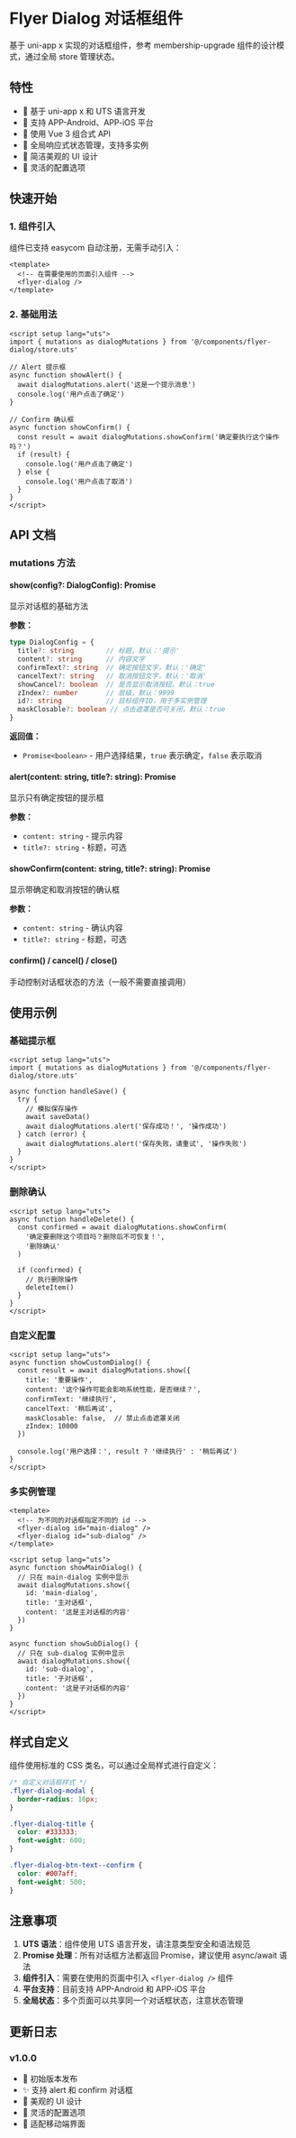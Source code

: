 # Flyer Dialog 对话框组件

基于 uni-app x 实现的对话框组件，参考 membership-upgrade 组件的设计模式，通过全局 store 管理状态。

## 特性

- 🎯 基于 uni-app x 和 UTS 语言开发
- 📱 支持 APP-Android、APP-iOS 平台
- 🚀 使用 Vue 3 组合式 API
- 💪 全局响应式状态管理，支持多实例
- 🎨 简洁美观的 UI 设计
- 🔧 灵活的配置选项

## 快速开始

### 1. 组件引入

组件已支持 easycom 自动注册，无需手动引入：

```vue
<template>
  <!-- 在需要使用的页面引入组件 -->
  <flyer-dialog />
</template>
```

### 2. 基础用法

```vue
<script setup lang="uts">
import { mutations as dialogMutations } from '@/components/flyer-dialog/store.uts'

// Alert 提示框
async function showAlert() {
  await dialogMutations.alert('这是一个提示消息')
  console.log('用户点击了确定')
}

// Confirm 确认框
async function showConfirm() {
  const result = await dialogMutations.showConfirm('确定要执行这个操作吗？')
  if (result) {
    console.log('用户点击了确定')
  } else {
    console.log('用户点击了取消')
  }
}
</script>
```

## API 文档

### mutations 方法

#### show(config?: DialogConfig): Promise<boolean>

显示对话框的基础方法

**参数：**

```typescript
type DialogConfig = {
  title?: string        // 标题，默认：'提示'
  content?: string      // 内容文字
  confirmText?: string  // 确定按钮文字，默认：'确定'
  cancelText?: string   // 取消按钮文字，默认：'取消'
  showCancel?: boolean  // 是否显示取消按钮，默认：true
  zIndex?: number       // 层级，默认：9999
  id?: string           // 目标组件ID，用于多实例管理
  maskClosable?: boolean // 点击遮罩是否可关闭，默认：true
}
```

**返回值：**
- `Promise<boolean>` - 用户选择结果，`true` 表示确定，`false` 表示取消

#### alert(content: string, title?: string): Promise<boolean>

显示只有确定按钮的提示框

**参数：**
- `content: string` - 提示内容
- `title?: string` - 标题，可选

#### showConfirm(content: string, title?: string): Promise<boolean>

显示带确定和取消按钮的确认框

**参数：**
- `content: string` - 确认内容
- `title?: string` - 标题，可选

#### confirm() / cancel() / close()

手动控制对话框状态的方法（一般不需要直接调用）

## 使用示例

### 基础提示框

```vue
<script setup lang="uts">
import { mutations as dialogMutations } from '@/components/flyer-dialog/store.uts'

async function handleSave() {
  try {
    // 模拟保存操作
    await saveData()
    await dialogMutations.alert('保存成功！', '操作成功')
  } catch (error) {
    await dialogMutations.alert('保存失败，请重试', '操作失败')
  }
}
</script>
```

### 删除确认

```vue
<script setup lang="uts">
async function handleDelete() {
  const confirmed = await dialogMutations.showConfirm(
    '确定要删除这个项目吗？删除后不可恢复！',
    '删除确认'
  )
  
  if (confirmed) {
    // 执行删除操作
    deleteItem()
  }
}
</script>
```

### 自定义配置

```vue
<script setup lang="uts">
async function showCustomDialog() {
  const result = await dialogMutations.show({
    title: '重要操作',
    content: '这个操作可能会影响系统性能，是否继续？',
    confirmText: '继续执行',
    cancelText: '稍后再试',
    maskClosable: false,  // 禁止点击遮罩关闭
    zIndex: 10000
  })
  
  console.log('用户选择：', result ? '继续执行' : '稍后再试')
}
</script>
```

### 多实例管理

```vue
<template>
  <!-- 为不同的对话框指定不同的 id -->
  <flyer-dialog id="main-dialog" />
  <flyer-dialog id="sub-dialog" />
</template>

<script setup lang="uts">
async function showMainDialog() {
  // 只在 main-dialog 实例中显示
  await dialogMutations.show({
    id: 'main-dialog',
    title: '主对话框',
    content: '这是主对话框的内容'
  })
}

async function showSubDialog() {
  // 只在 sub-dialog 实例中显示
  await dialogMutations.show({
    id: 'sub-dialog',
    title: '子对话框',
    content: '这是子对话框的内容'
  })
}
</script>
```

## 样式自定义

组件使用标准的 CSS 类名，可以通过全局样式进行自定义：

```css
/* 自定义对话框样式 */
.flyer-dialog-modal {
  border-radius: 16px;
}

.flyer-dialog-title {
  color: #333333;
  font-weight: 600;
}

.flyer-dialog-btn-text--confirm {
  color: #007aff;
  font-weight: 500;
}
```

## 注意事项

1. **UTS 语法**：组件使用 UTS 语言开发，请注意类型安全和语法规范
2. **Promise 处理**：所有对话框方法都返回 Promise，建议使用 async/await 语法
3. **组件引入**：需要在使用的页面中引入 `<flyer-dialog />` 组件
4. **平台支持**：目前支持 APP-Android 和 APP-iOS 平台
5. **全局状态**：多个页面可以共享同一个对话框状态，注意状态管理

## 更新日志

### v1.0.0
- 🎉 初始版本发布
- ✨ 支持 alert 和 confirm 对话框
- 🎨 美观的 UI 设计
- 🔧 灵活的配置选项
- 📱 适配移动端界面
